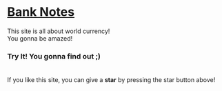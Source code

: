 # [Bank Notes](https://www.banknotes.com/b.htm#br)

This site is all about world currency! <br>
You gonna be amazed! <br>

### Try It! You gonna find out ;) <br><br>

If you like this site, you can give a <strong>star</strong> by pressing the star button above!

